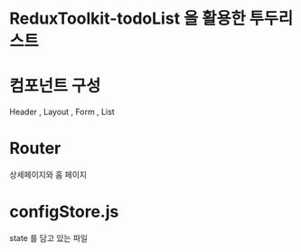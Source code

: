 # ReduxToolkit-todoList 을 활용한 투두리스트

# 컴포넌트 구성
Header , Layout , Form , List

# Router
상세페이지와 홈 페이지

# configStore.js
state 를 담고 있는 파일
